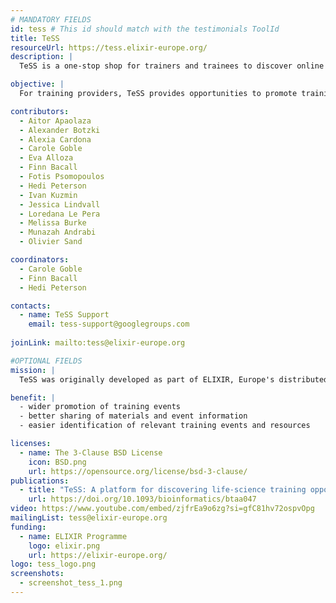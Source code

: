 ```yaml
---
# MANDATORY FIELDS
id: tess # This id should match with the testimonials ToolId
title: TeSS
resourceUrl: https://tess.elixir-europe.org/
description: |
  TeSS is a one-stop shop for trainers and trainees to discover online training related information and content. 

objective: |
  For training providers, TeSS provides opportunities to promote training events and news; for trainers, the portal offers an environment for sharing materials and event information; for trainees, it offers a convenient gateway via which to identify relevant training events and resources.

contributors:
  - Aitor Apaolaza
  - Alexander Botzki
  - Alexia Cardona
  - Carole Goble
  - Eva Alloza
  - Finn Bacall
  - Fotis Psomopoulos
  - Hedi Peterson
  - Ivan Kuzmin
  - Jessica Lindvall
  - Loredana Le Pera
  - Melissa Burke
  - Munazah Andrabi
  - Olivier Sand

coordinators:
  - Carole Goble
  - Finn Bacall
  - Hedi Peterson

contacts:
  - name: TeSS Support
    email: tess-support@googlegroups.com
  
joinLink: mailto:tess@elixir-europe.org

#OPTIONAL FIELDS
mission: |
  TeSS was originally developed as part of ELIXIR, Europe's distributed infrastructure for life-science data. One of the goals of ELIXIR is to train research scientists to better use available computational infrastructures to address critical research questions. This requires access both to face-to-face training opportunities and to disparate training materials and resources, currently dispersed across Europe.

benefit: |
  - wider promotion of training events
  - better sharing of materials and event information
  - easier identification of relevant training events and resources

licenses:
  - name: The 3-Clause BSD License
    icon: BSD.png
    url: https://opensource.org/license/bsd-3-clause/
publications:
  - title: "TeSS: A platform for discovering life-science training opportunities"
    url: https://doi.org/10.1093/bioinformatics/btaa047
video: https://www.youtube.com/embed/zjfrEa9o6zg?si=gfC81hv72ospvOpg
mailingList: tess@elixir-europe.org
funding:
  - name: ELIXIR Programme
    logo: elixir.png
    url: https://elixir-europe.org/ 
logo: tess_logo.png
screenshots:
  - screenshot_tess_1.png
---
```


